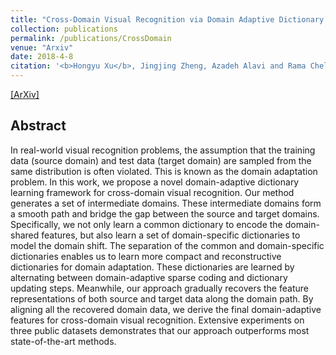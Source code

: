 ```yaml
---
title: "Cross-Domain Visual Recognition via Domain Adaptive Dictionary Learning"
collection: publications
permalink: /publications/CrossDomain
venue: "Arxiv"
date: 2018-4-8
citation: '<b>Hongyu Xu</b>, Jingjing Zheng, Azadeh Alavi and Rama Chellappa. <i>Arxiv Preprint</i>. <b>Submitted to IEEE TIP</b>.'
---
```

[[ArXiv]]()


## Abstract
In real-world visual recognition problems, the assumption that the training data (source domain) and test data (target domain) are sampled from the same distribution is often violated. This is known as the domain adaptation problem. In this work, we propose a novel domain-adaptive dictionary learning framework for cross-domain visual recognition. Our method generates a set of intermediate domains. These intermediate domains form a smooth path and bridge the gap between the source and target domains. Specifically, we not only learn a common dictionary to encode the domain-shared features, but also learn a set of domain-specific dictionaries to model the domain shift. The separation of the common and domain-specific dictionaries enables us to learn more compact and reconstructive dictionaries for domain adaptation. These dictionaries are learned by alternating between domain-adaptive sparse coding and dictionary updating steps. Meanwhile, our approach gradually recovers the feature representations of both source and target data along the domain path. By aligning all the recovered domain data, we derive the final domain-adaptive features for cross-domain visual recognition. Extensive experiments on three public datasets demonstrates that our approach outperforms most state-of-the-art methods.
